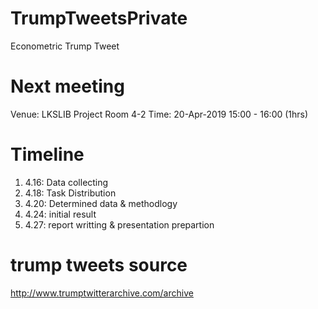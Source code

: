 # TrumpTweetsPrivate
Econometric Trump Tweet

# Next meeting
Venue: LKSLIB Project Room 4-2
Time: 20-Apr-2019 15:00 - 16:00 (1hrs)

# Timeline
1. 4.16: Data collecting
2. 4.18: Task Distribution
3. 4.20: Determined data & methodlogy
4. 4.24: initial result
5. 4.27: report writting & presentation prepartion 


# trump tweets source
http://www.trumptwitterarchive.com/archive
